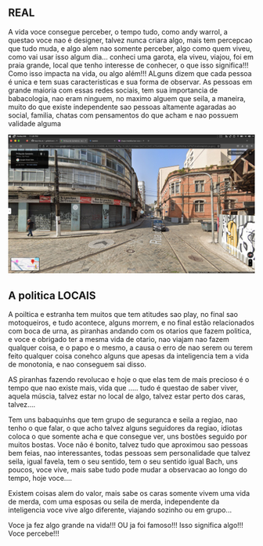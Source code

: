 ## REAL

A vida voce consegue perceber, o tempo tudo, como andy warrol, a questao voce nao é designer, talvez
nunca criara algo, mais tem percepcao que tudo muda, e algo alem nao somente perceber, algo como
quem viveu, como vai usar isso algum dia... conheci uma garota, ela viveu, viajou, foi em praia
grande, local que tenho interesse de conhecer, o que isso significa!!! Como isso impacta na vida, ou
algo além!!! ALguns dizem que cada pessoa é unica e tem suas caracteristicas e sua forma de observar.
As pessoas em grande maioria com essas redes sociais, tem sua importancia de babacologia, nao eram 
ninguem, no maximo alguem que seila, a maneira, muito do que existe independente sao pessoas altamente
agaradas ao social, familia, chatas com pensamentos do que acham e nao possuem validade alguma

![OLHA](otario.png)


## A politica LOCAIS

A poiltica e estranha tem muitos que tem atitudes sao play, no final sao motoqueiros, e tudo
acontece, alguns morrem, e no final estão relacionados com boca de urna, as piranhas andando com
os otarios que fazem politica, e voce e obrigado ter a mesma vida de otario, nao viajam nao fazem
qualquer coisa, e o papo e o mesmo, a causa o erro de nao serem ou terem feito qualquer coisa
conehco alguns que apesas da inteligencia tem a vida de monotonia, e nao conseguem sai disso.

AS piranhas fazendo revolucao e hoje o que elas tem de mais precioso é o tempo que nao existe mais,
vida que ..... tudo é questao de saber viver, aquela múscia, talvez estar no local de algo, talvez
estar perto dos caras, talvez....

Tem uns babaquinhs que tem grupo de seguranca e seila a regiao, nao tenho o que falar, o que acho
talvez alguns seguidores da regiao, idiotas coloca o que somente acha e que consegue ver, uns
bostões seguido por muitos bostas.
Voce não é bonito, talvez tudo que aproximou sao pessoas bem feias, nao interessantes, todas pessoas
sem personalidade que talvez seila, igual favela, tem o seu sentido, tem o seu sentido igual 
Bach, uns poucos, voce vive, mais sabe tudo pode mudar a observacao ao longo do tempo, hoje
voce....

Existem coisas alem do valor, mais sabe os caras somente vivem uma vida de merda, com uma esposas
ou seila de merda, independente da inteligencia voce vive algo diferente, viajando sozinho ou
em grupo...


Voce ja fez algo grande na vida!!! OU ja foi famoso!!! Isso significa algo!!! Voce percebe!!!
